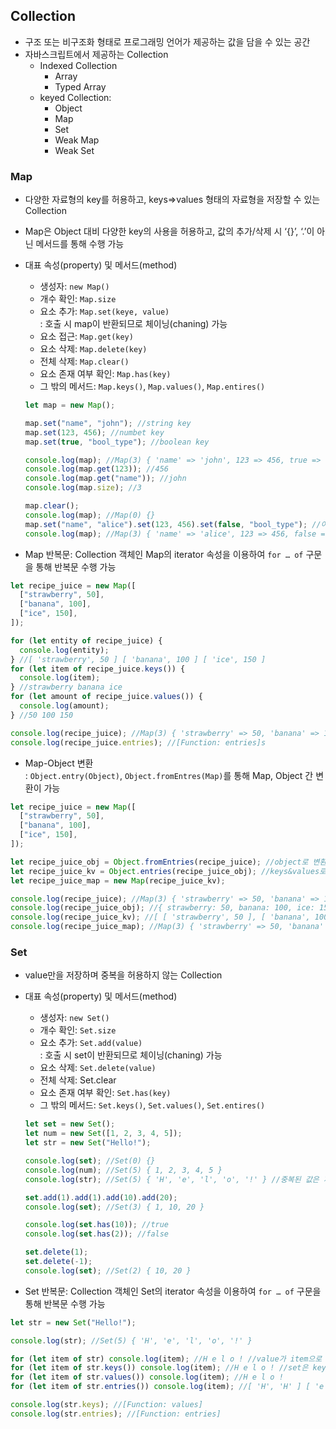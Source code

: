 ## Collection

- 구조 또는 비구조화 형태로 프로그래밍 언어가 제공하는 값을 담을 수 있는 공간
- 자바스크립트에서 제공하는 Collection
  - Indexed Collection
    - Array
    - Typed Array
  - keyed Collection:
    - Object
    - Map
    - Set
    - Weak Map
    - Weak Set

### Map

- 다양한 자료형의 key를 허용하고, keys⇒values 형태의 자료형을 저장할 수 있는 Collection
- Map은 Object 대비 다양한 key의 사용을 허용하고, 값의 추가/삭제 시 ‘{}’, ‘.’이 아닌 메서드를 통해 수행 가능
- 대표 속성(property) 및 메서드(method)

  - 생성자: `new Map()`
  - 개수 확인: `Map.size`
  - 요소 추가: `Map.set(keye, value)`  
    : 호출 시 map이 반환되므로 체이닝(chaning) 가능
  - 요소 접근: `Map.get(key)`
  - 요소 삭제: `Map.delete(key)`
  - 전체 삭제: `Map.clear()`
  - 요소 존재 여부 확인: `Map.has(key)`
  - 그 밖의 메서드: `Map.keys()`, `Map.values()`, `Map.entires()`

  ```javascript
  let map = new Map();

  map.set("name", "john"); //string key
  map.set(123, 456); //numbet key
  map.set(true, "bool_type"); //boolean key

  console.log(map); //Map(3) { 'name' => 'john', 123 => 456, true => 'bool_type' }
  console.log(map.get(123)); //456
  console.log(map.get("name")); //john
  console.log(map.size); //3

  map.clear();
  console.log(map); //Map(0) {}
  map.set("name", "alice").set(123, 456).set(false, "bool_type"); //이런식으로도 추가 가능
  console.log(map); //Map(3) { 'name' => 'alice', 123 => 456, false => 'bool_type' }
  ```

- Map 반복문: Collection 객체인 Map의 iterator 속성을 이용하여 `for … of` 구문을 통해 반복문 수행 가능

```javascript
let recipe_juice = new Map([
  ["strawberry", 50],
  ["banana", 100],
  ["ice", 150],
]);

for (let entity of recipe_juice) {
  console.log(entity);
} //[ 'strawberry', 50 ] [ 'banana', 100 ] [ 'ice', 150 ]
for (let item of recipe_juice.keys()) {
  console.log(item);
} //strawberry banana ice
for (let amount of recipe_juice.values()) {
  console.log(amount);
} //50 100 150

console.log(recipe_juice); //Map(3) { 'strawberry' => 50, 'banana' => 100, 'ice' => 150 }
console.log(recipe_juice.entries); //[Function: entries]s
```

- Map-Object 변환  
  : `Object.entry(Object)`, `Object.fromEntres(Map)`를 통해 Map, Object 간 변환이 가능

```javascript
let recipe_juice = new Map([
  ["strawberry", 50],
  ["banana", 100],
  ["ice", 150],
]);

let recipe_juice_obj = Object.fromEntries(recipe_juice); //object로 변환
let recipe_juice_kv = Object.entries(recipe_juice_obj); //keys&values로 변환
let recipe_juice_map = new Map(recipe_juice_kv);

console.log(recipe_juice); //Map(3) { 'strawberry' => 50, 'banana' => 100, 'ice' => 150 }
console.log(recipe_juice_obj); //{ strawberry: 50, banana: 100, ice: 150 }
console.log(recipe_juice_kv); //[ [ 'strawberry', 50 ], [ 'banana', 100 ], [ 'ice', 150 ] ]
console.log(recipe_juice_map); //Map(3) { 'strawberry' => 50, 'banana' => 100, 'ice' => 150 }
```

### Set

- value만을 저장하며 중복을 허용하지 않는 Collection
- 대표 속성(property) 및 메서드(method)

  - 생성자: `new Set()`
  - 개수 확인: `Set.size`
  - 요소 추가: `Set.add(value)`  
    : 호출 시 set이 반환되므로 체이닝(chaning) 가능
  - 요소 삭제: `Set.delete(value)`
  - 전체 삭제: Set.clear
  - 요소 존재 여부 확인: `Set.has(key)`
  - 그 밖의 메서드: `Set.keys()`, `Set.values()`, `Set.entires()`

  ```javascript
  let set = new Set();
  let num = new Set([1, 2, 3, 4, 5]);
  let str = new Set("Hello!");

  console.log(set); //Set(0) {}
  console.log(num); //Set(5) { 1, 2, 3, 4, 5 }
  console.log(str); //Set(5) { 'H', 'e', 'l', 'o', '!' } //중복된 값은 제거됨

  set.add(1).add(1).add(10).add(20);
  console.log(set); //Set(3) { 1, 10, 20 }

  console.log(set.has(10)); //true
  console.log(set.has(2)); //false

  set.delete(1);
  set.delete(-1);
  console.log(set); //Set(2) { 10, 20 }
  ```

- Set 반복문: Collection 객체인 Set의 iterator 속성을 이용하여 `for … of` 구문을 통해 반복문 수행 가능

```javascript
let str = new Set("Hello!");

console.log(str); //Set(5) { 'H', 'e', 'l', 'o', '!' }

for (let item of str) console.log(item); //H e l o ! //value가 item으로 리턴
for (let item of str.keys()) console.log(item); //H e l o ! //set은 key가 없으므로 value가 리턴
for (let item of str.values()) console.log(item); //H e l o !
for (let item of str.entries()) console.log(item); //[ 'H', 'H' ] [ 'e', 'e' ] [ 'l', 'l' ] [ 'o', 'o' ] [ '!', '!' ] //Map과 호환성을 위해 [value, value]형태로 반환

console.log(str.keys); //[Function: values]
console.log(str.entries); //[Function: entries]
```
